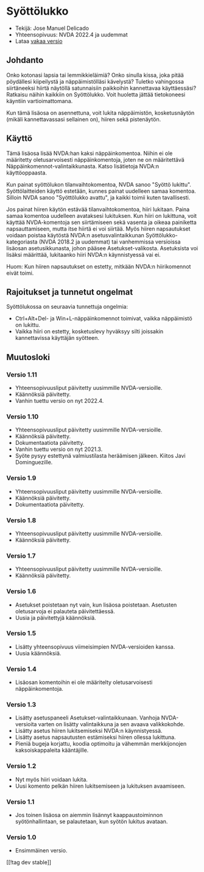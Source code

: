 # Syöttölukko #

* Tekijä: Jose Manuel Delicado
* Yhteensopivuus: NVDA 2022.4 ja uudemmat
* Lataa [vakaa versio][1]

## Johdanto

Onko kotonasi lapsia tai lemmikkieläimiä? Onko sinulla kissa, joka pitää
pöydällesi kiipeilystä ja näppäimistölläsi kävelystä? Tuletko vahingossa
siirtäneeksi hiirtä näytöllä satunnaisiin paikkoihin kannettavaa
käyttäessäsi? Ratkaisu näihin kaikkiin on Syöttölukko. Voit huoletta jättää
tietokoneesi käyntiin vartioimattomana.

Kun tämä lisäosa on asennettuna, voit lukita näppäimistön, kosketusnäytön
(mikäli kannettavassasi sellainen on), hiiren sekä pistenäytön.

## Käyttö

Tämä lisäosa lisää NVDA:han kaksi näppäinkomentoa. Niihin ei ole määritetty
oletusarvoisesti näppäinkomentoja, joten ne on määritettävä
Näppäinkomennot-valintaikkunasta. Katso lisätietoja NVDA:n käyttöoppaasta.

Kun painat syöttölukon tilanvaihtokomentoa, NVDA sanoo "Syöttö
lukittu". Syöttölaitteiden käyttö estetään, kunnes painat uudelleen samaa
komentoa. Silloin NVDA sanoo "Syöttölukko avattu", ja kaikki toimii kuten
tavallisesti.

Jos painat hiiren käytön estävää tilanvaihtokomentoa, hiiri lukitaan. Paina
samaa komentoa uudelleen avataksesi lukituksen. Kun hiiri on lukittuna, voit
käyttää NVDA-komentoja sen siirtämiseen sekä vasenta ja oikeaa painiketta
napsauttamiseen, mutta itse hiirtä ei voi siirtää. Myös hiiren napsautukset
voidaan poistaa käytöstä NVDA:n asetusvalintaikkunan
Syöttölukko-kategoriasta (NVDA 2018.2 ja uudemmat) tai vanhemmissa
versioissa lisäosan asetusikkunasta, johon pääsee
Asetukset-valikosta. Asetuksista voi lisäksi määrittää, lukitaanko hiiri
NVDA:n käynnistyessä vai ei.

Huom: Kun hiiren napsautukset on estetty, mitkään NVDA:n hiirikomennot eivät
toimi.

## Rajoitukset ja tunnetut ongelmat

Syöttölukossa on seuraavia tunnettuja ongelmia:

* Ctrl+Alt+Del- ja Win+L-näppäinkomennot toimivat, vaikka näppäimistö on
  lukittu.
* Vaikka hiiri on estetty, kosketuslevy hyväksyy silti joissakin
  kannettavissa käyttäjän syötteen.

## Muutosloki

### Versio 1.11

* Yhteensopivuusliput päivitetty uusimmille NVDA-versioille.
* Käännöksiä päivitetty.
* Vanhin tuettu versio on nyt 2022.4.

### Versio 1.10

* Yhteensopivuusliput päivitetty uusimmille NVDA-versioille.
* Käännöksiä päivitetty.
* Dokumentaatiota päivitetty.
* Vanhin tuettu versio on nyt 2021.3.
* Syöte pysyy estettynä valmiustilasta heräämisen jälkeen. Kiitos Javi
  Dominguezille.

### Versio 1.9

* Yhteensopivuusliput päivitetty uusimmille NVDA-versioille.
* Käännöksiä päivitetty.
* Dokumentaatiota päivitetty.

### Versio 1.8

* Yhteensopivuusliput päivitetty uusimmille NVDA-versioille.
* Käännöksiä päivitetty.

### Versio 1.7

* Yhteensopivuusliput päivitetty uusimmille NVDA-versioille.
* Käännöksiä päivitetty.

### Versio 1.6

* Asetukset poistetaan nyt vain, kun lisäosa poistetaan. Asetusten
  oletusarvoja ei palauteta päivitettäessä.
* Uusia ja päivitettyjä käännöksiä.

### Versio 1.5

* Lisätty yhteensopivuus viimeisimpien NVDA-versioiden kanssa.
* Uusia käännöksiä.

### Versio 1.4

* Lisäosan komentoihin ei ole määritelty oletusarvoisesti näppäinkomentoja.

### Versio 1.3

* Lisätty asetuspaneeli Asetukset-valintaikkunaan. Vanhoja NVDA-versioita
  varten on lisätty valintaikkuna ja sen avaava valikkokohde.
* Lisätty asetus hiiren lukitsemiseksi NVDA:n käynnistyessä.
* Lisätty asetus napsautusten estämiseksi hiiren ollessa lukittuna.
* Pieniä bugeja korjattu, koodia optimoitu ja vähemmän merkkijonojen
  kaksoiskappaleita kääntäjille.

### Versio 1.2

* Nyt myös hiiri voidaan lukita.
* Uusi komento pelkän hiiren lukitsemiseen ja lukituksen avaamiseen.

### Versio 1.1

* Jos toinen lisäosa on aiemmin lisännyt kaappaustoiminnon syötönhallintaan,
  se palautetaan, kun syötön lukitus avataan.

### Versio 1.0

* Ensimmäinen versio.

[[!tag dev stable]]

[1]: https://www.nvaccess.org/addonStore/legacy?file=inputLock
